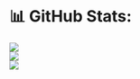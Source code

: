 # 📊 GitHub Stats:
![](https://github-readme-stats.vercel.app/api?username=AndrewNgo-ini&theme=dark&hide_border=false&include_all_commits=true&count_private=false)<br/>
![](https://github-readme-streak-stats.herokuapp.com/?user=AndrewNgo-ini&theme=dark&hide_border=false)<br/>
![](https://github-readme-stats.vercel.app/api/top-langs/?username=AndrewNgo-ini&theme=dark&hide_border=false&include_all_commits=true&count_private=false&layout=compact)
